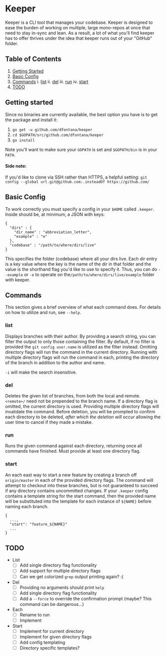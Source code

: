 # Keeper

Keeper is a CLI tool that manages your codebase. Keeper is designed to ease the burden of working on multiple, large mono-repos at once that need to stay in-sync and lean. As a result, a lot of what you'll find keeper has to offer thrives under the idea that keeper runs out of your "GitHub" folder.

## Table of Contents

1. [Getting Started](#getting-started)
2. [Basic Config](#basic-config)
3. [Commands](#commands)
   i. [list](#list)
   ii. [del](#del)
   iii. [run](#run)
   iv. [start](#start)
4. [TODO](#todo)

## Getting started

Since no binaries are currently available, the best option you have is to get the package and install it:

1. `go get -u github.com/dfontana/keeper`
2. `cd $GOPATH/src/github.com/dfontana/keeper`
3. `go install`

Note you'll want to make sure your `GOPATH` is set and `$GOPATH/bin` is in your `PATH`.

#### Side note:

If you'd like to clone via SSH rather than HTTPS, a helpful setting: `git config --global url.git@github.com:.insteadOf https://github.com/`

## Basic Config

To work correctly you must specify a config in your `$HOME` called `.keeper`. Inside should be, at minimum, a JSON with keys:

```
{
  "dirs" : {
    "dir_name" : "abbreviation_letter",
    "example" : "e"
  },
  "codebase" : "/path/to/where/dirs/live"
}
```

This specifies the folder (codebase) where all your dirs live. Each dir entry is a key value where the key is the name of the dir in that folder and the value is the shorthand flag you'd like to use to specify it. Thus, you can do `--example` or `-e` to operate on the`/path/to/where/dirs/live/example` folder with keeper.

## Commands

This section gives a brief overview of what each command does. For details on how to utilize and run, see `--help`.

### list

Displays branches with their author. By providing a search string, you can filter the output to only those containing the filter. By default, if no filter is provided the `git config user.name` is utilized as the filter instead. Omitting directory flags will run the command in the current directory. Running with multiple directory flags will run the command in each, printing the directory of the branch in addition to the author and name.

`-i` will make the search insensitive.

### del

Deletes the given list of branches, from both the local and remote. `<remote>/` need not be prepended to the branch name. If a directory flag is omitted, the current directory is used. Providing multiple directory flags will invalidate the command. Before deletion, you will be prompted to confirm each directory to be deleted, _after which the deletion will occur_ allowing the user time to cancel if they made a mistake.

### run

Runs the given command against each directory, returning once all commands have finished. Must provide at least one directory flag.

### start

An each east way to start a new feature by creating a branch off `origin/master` in each of the provided directory flags. The command will attempt to checkout into these branches, but is not guaranteed to succeed if any directory contains uncommitted changes. If your `.keeper` config contains a template string for the start command, then the provided name will be substituted into the template for each instance of `${NAME}` before naming each branch.

```
{
  ...,
  "start": "feature_${NAME}"
  ...
}
```

## TODO

- List
  - [ ] Add single directory flag functionality
  - [ ] Add support for multiple directory flags
  - [ ] Can we get colorized `grep` output printing again? :(
- Del
  - [ ] Providing no arguments should print `help`
  - [ ] Add single directory flag functionality
  - [ ] Add a `--force` to override the confirmation prompt (maybe? This command can be dangerous...)
- Each
  - [ ] Rename to run
  - [ ] Implement
- Start
  - [ ] Implement for current directory
  - [ ] Implement for given directory flags
  - [ ] Add config templating
  - [ ] Directory specific templates?
